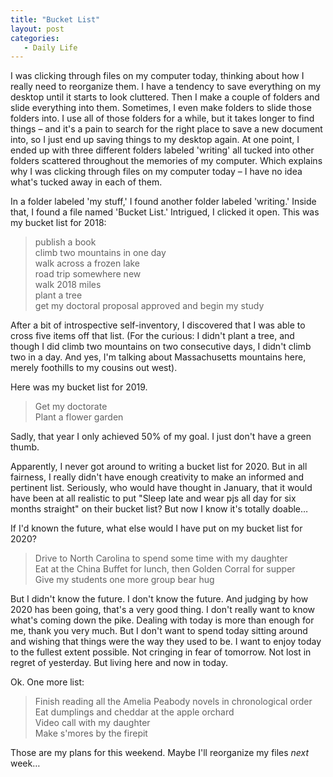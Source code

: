 ```yaml
---
title: "Bucket List"
layout: post
categories:
   - Daily Life
---
```

I was clicking through files on my computer today, thinking about how I really need to reorganize them. I have a tendency to save everything on my desktop until it starts to look cluttered. Then I make a couple of folders and slide everything into them. Sometimes, I even make folders to slide those folders into. I use all of those folders for a while, but it takes longer to find things – and it&#39;s a pain to search for the right place to save a new document into, so I just end up saving things to my desktop again. At one point, I ended up with three different folders labeled &#39;writing&#39; all tucked into other folders scattered throughout the memories of my computer. Which explains why I was clicking through files on my computer today – I have no idea what&#39;s tucked away in each of them.

In a folder labeled &#39;my stuff,&#39; I found another folder labeled &#39;writing.&#39; Inside that, I found a file named &#39;Bucket List.&#39; Intrigued, I clicked it open. This was my bucket list for 2018:  
>publish a book  
>climb two mountains in one day  
>walk across a frozen lake  
>road trip somewhere new  
>walk 2018 miles  
>plant a tree  
>get my doctoral proposal approved and begin my study

After a bit of introspective self-inventory, I discovered that I was able to cross five items off that list. (For the curious: I didn&#39;t plant a tree, and though I did climb two mountains on two consecutive days, I didn&#39;t climb two in a day. And yes, I&#39;m talking about Massachusetts mountains here, merely foothills to my cousins out west).

Here was my bucket list for 2019.  
>Get my doctorate  
>Plant a flower garden

Sadly, that year I only achieved 50% of my goal. I just don&#39;t have a green thumb.

Apparently, I never got around to writing a bucket list for 2020. But in all fairness, I really didn&#39;t have enough creativity to make an informed and pertinent list. Seriously, who would have thought in January, that it would have been at all realistic to put &quot;Sleep late and wear pjs all day for six months straight&quot; on their bucket list? But now I know it&#39;s totally doable…

If I&#39;d known the future, what else would I have put on my bucket list for 2020?  
>Drive to North Carolina to spend some time with my daughter  
>Eat at the China Buffet for lunch, then Golden Corral for supper  
>Give my students one more group bear hug

But I didn&#39;t know the future. I don&#39;t know the future. And judging by how 2020 has been going, that&#39;s a very good thing. I don&#39;t really want to know what&#39;s coming down the pike. Dealing with today is more than enough for me, thank you very much. But I don&#39;t want to spend today sitting around and wishing that things were the way they used to be. I want to enjoy today to the fullest extent possible. Not cringing in fear of tomorrow. Not lost in regret of yesterday. But living here and now in today.

Ok. One more list:  
>Finish reading all the Amelia Peabody novels in chronological order  
>Eat dumplings and cheddar at the apple orchard  
>Video call with my daughter  
>Make s&#39;mores by the firepit

Those are my plans for this weekend. Maybe I&#39;ll reorganize my files _next_ week…
